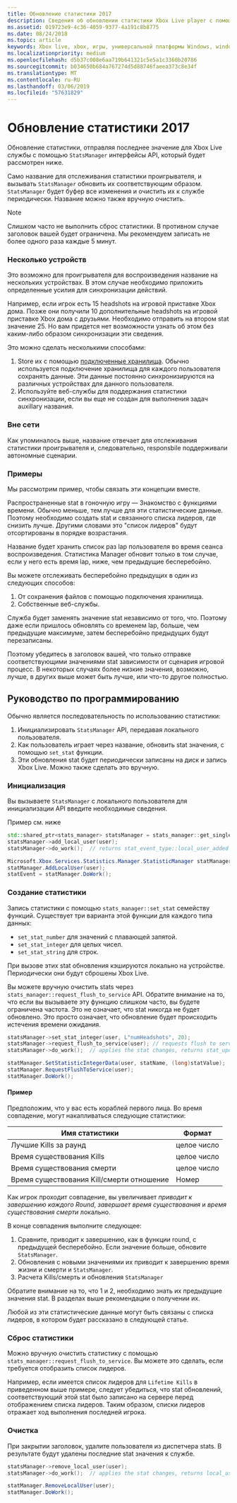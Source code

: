 ```yaml
---
title: Обновление статистики 2017
description: Сведения об обновлении статистики Xbox Live player с помощью Stats 2017.
ms.assetid: 019723e9-4c36-4059-9377-4a191c8b8775
ms.date: 08/24/2018
ms.topic: article
keywords: Xbox live, xbox, игры, универсальной платформы Windows, windows 10, xbox, один, проигрыватель статистики, Статистика 2017 г.
ms.localizationpriority: medium
ms.openlocfilehash: d5b37c008e6aa719b641321c5e5a1c3360b20786
ms.sourcegitcommit: b034650b684a767274d5d88746faeea373c8e34f
ms.translationtype: MT
ms.contentlocale: ru-RU
ms.lasthandoff: 03/06/2019
ms.locfileid: "57631829"
---
```

# <a name="updating-stats-2017"></a>Обновление статистики 2017

Обновление статистики, отправляя последнее значение для Xbox Live службы с помощью `StatsManager` интерфейсы API, который будет рассмотрен ниже.

Само название для отслеживания статистики проигрывателя, и вызывать `StatsManager` обновить их соответствующим образом.  `StatsManager` будет буфер все изменения и очистить их к службе периодически.  Название можно также вручную очистить.

> [!NOTE]
> Слишком часто не выполнить сброс статистики.  В противном случае заголовок вашей будет ограничена.  Мы рекомендуем записать не более одного раза каждые 5 минут.

### <a name="multiple-devices"></a>Несколько устройств

Это возможно для проигрывателя для воспроизведения название на нескольких устройствах.  В этом случае необходимо приложить определенные усилия для синхронизации действий.

Например, если игрок есть 15 headshots на игровой приставке Xbox дома.  Позже они получили 10 дополнительные headshots на игровой приставке Xbox дома с друзьями.  Необходимо отправить на втором stat значение 25.  Но вам придется нет возможности узнать об этом без каким-либо образом синхронизации эти сведения.

Это можно сделать несколькими способами:

1. Store их с помощью [подключенные хранилища](../storage-platform/connected-storage/connected-storage-technical-overview.md).  Обычно используется подключение хранилища для каждого пользователя сохранять данные.  Эти данные постоянно синхронизируются на различных устройствах для данного пользователя.
2. Используйте веб-службы для поддержания статистики синхронизации, если вы еще не создан для выполнения задач auxillary названия.

### <a name="offline"></a>Вне сети

Как упоминалось выше, название отвечает для отслеживания статистики проигрывателя и, следовательно, responsbile поддерживали автономные сценарии. 

### <a name="examples"></a>Примеры

Мы рассмотрим пример, чтобы связать эти концепции вместе.

Распространенные stat в гоночную игру — Знакомство с функциями времени.  Обычно меньше, тем лучше для эти статистические данные.  Поэтому необходимо создать stat и связанного списка лидеров, где снизить лучше.  Другими словами это "список лидеров" будут отсортированы в порядке возрастания.

Название будет хранить список раз lap пользователя во время сеанса воспроизведения.  Статистика Manager обновит только в том случае, если у него есть время lap, ниже, чем предыдущие бесперебойно.

Вы можете отслеживать бесперебойно предыдущих в один из следующих способов:
1. От сохранения файлов с помощью подключения хранилища.
2. Собственные веб-службы.

Служба будет заменять значение stat независимо от того, что.  Поэтому даже если пришлось обновлять со временем lap, больше, чем предыдущие максимуме, затем бесперебойно предыдущих будут перезаписаны.

Поэтому убедитесь в заголовок вашей, что только отправке соответствующими значениями stat зависимости от сценария игровой процесс.  В некоторых случаях более низкие значения, возможно, лучше, в других выше может быть лучше, или что-то другое полностью.

## <a name="programming-guide"></a>Руководство по программированию

Обычно является последовательность по использованию статистики:

1. Инициализировать `StatsManager` API, передавая локального пользователя.
1. Как пользователь играет через название, обновить stat значения, с помощью `set_stat` функции.
1. Эти обновления stat будет периодически записаны на диск и запись Xbox Live.  Можно также сделать это вручную.

### <a name="initialization"></a>Инициализация

Вы вызываете `StatsManager` с локального пользователя для инициализации API введите необходимые сведения.

Пример см. ниже

```cpp
std::shared_ptr<stats_manager> statsManager = stats_manager::get_singleton_instance();
statsManager->add_local_user(user);
statsManager->do_work();  // returns stat_event_type::local_user_added
```

```csharp
Microsoft.Xbox.Services.Statistics.Manager.StatisticManager statManager = StatisticManager.SingletonInstance;
statManager.AddLocalUser(user);
statEvent = statManager.DoWork();
```

### <a name="writing-stats"></a>Создание статистики

Запись статистики с помощью `stats_manager::set_stat` семейству функций.  Существует три варианта этой функции для каждого типа данных:

* `set_stat_number` для значений с плавающей запятой.
* `set_stat_integer` для целых чисел.
* `set_stat_string` для строк.

При вызове этих stat обновления кэшируются локально на устройстве.  Периодически они будут сброшены Xbox Live.

Вы можете вручную очистить stats через `stats_manager::request_flush_to_service` API.  Обратите внимание на то, что если вы вызываете эту функцию слишком часто, вы будете ограничена частота.  Это не означает, что stat никогда не будет обновлено.  Это просто означает, что обновление будет происходить истечения времени ожидания.

```cpp
statsManager->set_stat_integer(user, L"numHeadshots", 20);
statsManager->request_flush_to_service(user); // requests flush to service, performs a do_work
statsManager->do_work();  // applies the stat changes, returns stat_update_complete after flush to service
```

```csharp
statManager.SetStatisticIntegerData(user, statName, (long)statValue);
statManager.RequestFlushToService(user);
statManager.DoWork();
```

#### <a name="example"></a>Пример

Предположим, что у вас есть кораблей первого лица.  Во время совпадение, могут накапливаться следующие статистики:

| Имя статистики | Формат |
|-----------|--------|
| Лучшие Kills за раунд | целое число |
| Время существования Kills | целое число |
| Время существования смерти | целое число |
| Время существования Kill/смерти отношение | Номер |

Как игрок проходит совпадение, вы увеличивает *приводит к завершению каждого Round*, *завершает время существования* и *время существования смерти* локально.

В конце совпадения выполните следующее:
1. Сравните, приводит к завершению, как в функции round, с предыдущей бесперебойно.  Если значение больше, обновите `StatsManager`.
2. Обновления с новыми значениями их приводит к завершению время жизни и смерти и `StatsManager`.
3. Расчета Kills/смерть и обновления `StatsManager`

Обратите внимание на то, что 1 и 2, необходимо знать их предыдущие значения stat.  В разделах выше рекомендации о получении их.

Любой из эти статистические данные могут быть связаны с списка лидеров, в котором будет рассказано в следующей статье.

### <a name="flushing-stats"></a>Сброс статистики

Можно вручную очистить статистику с помощью `stats_manager::request_flush_to_service`.  Вы можете это сделать, если требуется отобразить список лидеров.

Например, если имеется список лидеров для `Lifetime Kills` в приведенном выше примере, следует убедиться, что stat обновлений, соответствующий этой stat было записано на сервере перед отображением списка лидеров.  Таким образом, списки лидеров отражает ход выполнения последней игрока.

### <a name="cleanup"></a>Очистка
При закрытии заголовок, удалите пользователя из диспетчера stats. В результате будут удалены последние stat значения к службе.

```cpp
statsManager->remove_local_user(user);
statsManager->do_work();  // applies the stat changes, returns local_user_removed after flush to service
```

```csharp
statManager.RemoveLocalUser(user);
statManager.DoWork();
```
